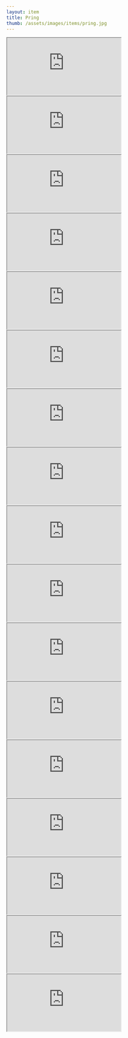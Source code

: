 ```yaml
---
layout: item
title: Pring
thumb: /assets/images/items/pring.jpg
---
```

<iframe src="http://magic-items.herokuapp.com/item/embed/hk622bd"></iframe>
<iframe src="http://magic-items.herokuapp.com/item/embed/7w3hzfh"></iframe>
<iframe src="http://magic-items.herokuapp.com/item/embed/vlxs6zm"></iframe>
<iframe src="http://magic-items.herokuapp.com/item/embed/pvlfqw4"></iframe>
<iframe src="http://magic-items.herokuapp.com/item/embed/toiptr5"></iframe>

<iframe src="http://magic-items.herokuapp.com/item/embed/zjlzkpf"></iframe>
<iframe src="http://magic-items.herokuapp.com/item/embed/ibhbg72"></iframe>
<iframe src="http://magic-items.herokuapp.com/item/embed/2lxqwdy"></iframe>
<iframe src="http://magic-items.herokuapp.com/item/embed/zyav4r5"></iframe>
<iframe src="http://magic-items.herokuapp.com/item/embed/vkqdqll"></iframe>

<iframe src="http://magic-items.herokuapp.com/item/embed/z2qnyyn"></iframe>
<iframe src="http://magic-items.herokuapp.com/item/embed/dhnha55"></iframe>
<iframe src="http://magic-items.herokuapp.com/item/embed/secyphp"></iframe>
<iframe src="http://magic-items.herokuapp.com/item/embed/kpqtmop"></iframe>
<iframe src="http://magic-items.herokuapp.com/item/embed/aez7deq"></iframe>

<iframe src="http://magic-items.herokuapp.com/item/embed/mbhfeci"></iframe>
<iframe src="http://magic-items.herokuapp.com/item/embed/4ia33kc"></iframe>
